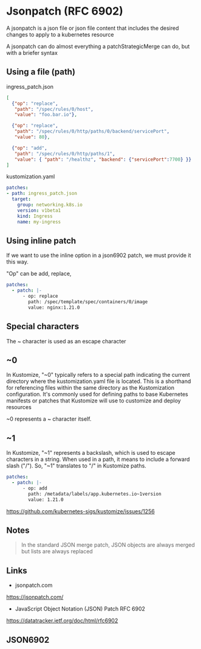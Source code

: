 # Jsonpatch (RFC 6902)

A jsonpatch is a json file or json file content that includes the desired changes to apply to a kubernetes resource

A jsonpatch can do almost everything a patchStrategicMerge can do, but with a briefer syntax

## Using a file (path)

ingress_patch.json

```json
[
  {"op": "replace",
   "path": "/spec/rules/0/host",
   "value": "foo.bar.io"},

  {"op": "replace",
   "path": "/spec/rules/0/http/paths/0/backend/servicePort",
   "value": 80},

  {"op": "add",
   "path": "/spec/rules/0/http/paths/1",
   "value": { "path": "/healthz", "backend": {"servicePort":7700} }}
]
```

kustomization.yaml

```yaml
patches:
- path: ingress_patch.json
  target:
    group: networking.k8s.io
    version: v1beta1
    kind: Ingress
    name: my-ingress
```

## Using inline patch

If we want to use the inline option in a json6902 patch, we must provide it this way.

"Op" can be add, replace,

```yaml
patches:
  - patch: |-
      - op: replace
        path: /spec/template/spec/containers/0/image
        value: nginx:1.21.0      
```

## Special characters

The ~ character is used as an escape character

## ~0

In Kustomize, "~0" typically refers to a special path indicating the current directory where the kustomization.yaml file is located. This is a shorthand for referencing files within the same directory as the Kustomization configuration. It's commonly used for defining paths to base Kubernetes manifests or patches that Kustomize will use to customize and deploy resources

~0 represents a ~ character itself.

## ~1

In Kustomize, "~1" represents a backslash, which is used to escape characters in a string. When used in a path, it means to include a forward slash ("/"). So, "~1" translates to "/" in Kustomize paths.

```yaml
patches:
  - patch: |-
      - op: add
        path: /metadata/labels/app.kubernetes.io~1version
        value: 1.21.0    
```

<https://github.com/kubernetes-sigs/kustomize/issues/1256>

## Notes

> In the standard JSON merge patch, JSON objects are always merged but lists are always replaced

## Links

- jsonpatch.com

<https://jsonpatch.com/>

- JavaScript Object Notation (JSON) Patch  RFC 6902

<https://datatracker.ietf.org/doc/html/rfc6902>

## JSON6902
